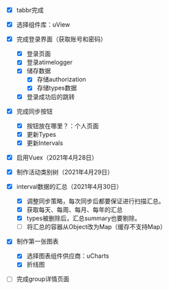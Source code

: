 - [x] tabbr完成
- [x] 选择组件库：uView
- [x] 完成登录界面（获取账号和密码）
  - [x] 登录页面
  - [x] 登录atimelogger
  - [x] 储存数据
    - [x] 存储authorization
    - [x] 存储types数据
  - [x] 登录成功后的跳转
- [x] 完成同步按钮
  - [x] 按钮放在哪里？：个人页面
  - [x] 更新Types
  - [x] 更新Intervals
- [x] 启用Vuex（2021年4月28日）
- [x] 制作活动类别树（2021年4月29日）
- [x] interval数据的汇总（2021年4月30日）
  - [x] 调整同步策略，每次同步后都要保证进行扫描汇总。
  - [x] 获取每天、每周、每月、每年的汇总
  - [x] types被删除后，汇总summary也要剔除。
  - [ ] 将汇总的容器从Object改为Map（缓存不支持Map）
- [x] 制作第一张图表
  - [x] 选择图表组件供应商：uCharts
  - [x] 折线图
- [ ] 完成group详情页面





